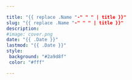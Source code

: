 ```yaml
---

title: "{{ replace .Name "-" " " | title }}"
slug: "{{ replace .Name "-" " " | title }}"
description:
#image: cover.png
date: "{{ .Date }}"
lastmod: "{{ .Date }}"
style:
 background: "#2a9d8f"
 color: "#fff"

---
```

